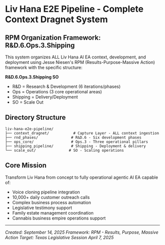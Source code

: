 # Liv Hana E2E Pipeline - Complete Context Dragnet System

## RPM Organization Framework: R&D.6.Ops.3.Shipping

This system organizes ALL Liv Hana AI EA context, development, and deployment using Jesse Niesen's RPM (Results-Purpose-Massive Action) framework with the specific structure:

**R&D.6.Ops.3.Shipping SO**

- R&D = Research & Development (6 iterations/phases)
- Ops = Operations (3 core operational areas)  
- Shipping = Delivery/Deployment
- SO = Scale Out

## Directory Structure

```
liv-hana-e2e-pipeline/
├── context_dragnet/           # Capture Layer - ALL context ingestion
├── rnd_phases/               # R&D.6 - Six development phases
├── ops_core/                 # Ops.3 - Three operational pillars
├── shipping_pipeline/        # Shipping - Deployment & delivery
└── scale_out/               # SO - Scaling operations
```

## Core Mission

Transform Liv Hana from concept to fully operational agentic AI EA capable of:

- Voice cloning pipeline integration
- 10,000+ daily customer outreach calls
- Complex business process automation
- Legislative testimony support
- Family estate management coordination
- Cannabis business empire operations support

---
*Created: September 14, 2025*
*Framework: RPM - Results, Purpose, Massive Action*
*Target: Texas Legislative Session April 7, 2025*
